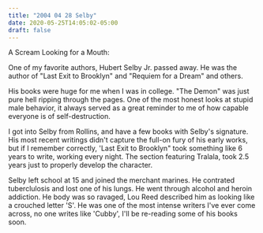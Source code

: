```yaml
---
title: "2004 04 28 Selby"
date: 2020-05-25T14:05:02-05:00
draft: false
---
```


A Scream Looking for a Mouth:

One of my favorite authors, Hubert Selby Jr. passed away. He was the author of "Last Exit to Brooklyn" and "Requiem for a Dream" and others. 

His books were huge for me when I was in college. "The Demon" was just pure hell ripping through the pages. One of the most honest looks at stupid male behavior, it always served as a great reminder to me of how capable everyone is of self-destruction.

I got into Selby from Rollins, and have a few books with Selby's signature. His most recent writings didn't capture the full-on fury of his early works, but if I remember correctly, 'Last Exit to Brooklyn" took something like 6 years to write, working every night. The section featuring Tralala, took 2.5 years just to properly develop the character. 

Selby left school at 15 and joined the merchant marines. He contrated tuberclulosis and lost one of his lungs. He went through alcohol and heroin addiction. He body was so ravaged, Lou Reed described him as looking like a crouched letter 'S'. He was one of the most intense writers I've ever come across, no one writes like 'Cubby', I'll be re-reading some of his books soon.

